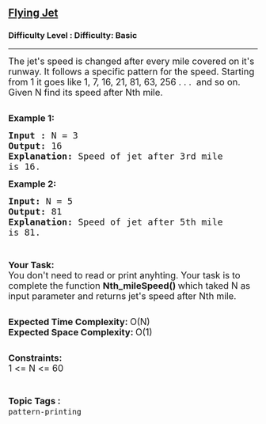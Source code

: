 <h2><a href="https://www.geeksforgeeks.org/problems/flying-jet4644/1?page=2&category=pattern-printing&sortBy=submissions">Flying Jet</a></h2><h3>Difficulty Level : Difficulty: Basic</h3><hr><div class="problems_problem_content__Xm_eO"><p><span style="font-size:18px">The jet's&nbsp;speed is changed after every mile covered on it's runway. It follows a specific pattern for the speed. Starting from 1 it goes like 1, 7, 16, 21, 81, 63, 256 . . . &nbsp;and so on. Given N find its speed after Nth mile.</span><br>
&nbsp;</p>

<p><span style="font-size:18px"><strong>Example 1:</strong></span></p>

<pre><span style="font-size:18px"><strong>Input : </strong>N = 3
<strong>Output: </strong>16
<strong>Explanation: </strong>Speed of jet after 3rd mile
is 16.</span>
</pre>

<p><span style="font-size:18px"><strong>Example 2:</strong></span></p>

<pre><span style="font-size:18px"><strong>Input: </strong>N = 5
<strong>Output: </strong>81
<strong>Explanation: </strong>Speed of jet after 5th mile 
is 81.</span>
</pre>

<p>&nbsp;</p>

<p><span style="font-size:18px"><strong>Your Task:</strong><br>
You don't need to read or print anyhting. Your task is to complete the function&nbsp;<strong>Nth_mileSpeed()&nbsp;</strong>which taked N as input parameter and returns jet's speed after Nth mile.</span><br>
&nbsp;</p>

<p><span style="font-size:18px"><strong>Expected Time Complexity:&nbsp;</strong>O(N)<br>
<strong>Expected Space Complexity:&nbsp;</strong>O(1)</span><br>
&nbsp;</p>

<p><span style="font-size:18px"><strong>Constraints:</strong><br>
1 &lt;= N &lt;= 60</span></p>
</div><br><p><span style=font-size:18px><strong>Topic Tags : </strong><br><code>pattern-printing</code>&nbsp;